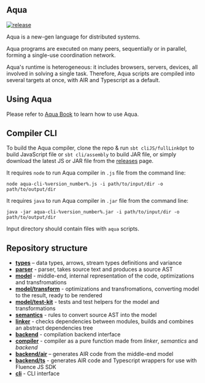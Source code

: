 ## Aqua

[![release](https://github.com/fluencelabs/aqua/actions/workflows/release.yml/badge.svg)](https://github.com/fluencelabs/aqua/actions/workflows/release.yml)

Aqua is a new-gen language for distributed systems.

Aqua programs are executed on many peers, sequentially 
or in parallel, forming a single-use coordination network.

Aqua's runtime is heterogeneous: it includes browsers, servers, devices, all involved in solving a single task.
Therefore, Aqua scripts are compiled into several targets at once, with AIR and Typescript as a default.

## Using Aqua

Please refer to [Aqua Book](https://doc.fluence.dev/aqua-book/) to learn how to use Aqua.

## Compiler CLI

To build the Aqua compiler, clone the repo & run `sbt cliJS/fullLinkOpt` to build JavaScript file or `sbt cli/assembly` to build JAR file,
or simply download the latest JS or JAR file from the [releases](https://github.com/fluencelabs/aqua/releases) page.

It requires `node` to run Aqua compiler in `.js` file from the command line:

```commandline
node aqua-cli-%version_number%.js -i path/to/input/dir -o path/to/output/dir
```

It requires `java` to run Aqua compiler in `.jar` file from the command line:

```commandline
java -jar aqua-cli-%version_number%.jar -i path/to/input/dir -o path/to/output/dir
```

Input directory should contain files with `aqua` scripts.

## Repository structure

- **[types](./types)** – data types, arrows, stream types definitions and variance
- **[parser](./parser)** - parser, takes source text and produces a source AST
- **[model](./model)** - middle-end, internal representation of the code, optimizations and transfromations
- **[model/transform](./model/transform)** - optimizations and transfromations, converting model to the result, ready to be rendered
- **[model/test-kit](./model/test-kit)** - tests and test helpers for the model and transformations
- **[semantics](./semantics)** - rules to convert source AST into the model
- **[linker](./linker)** - checks dependencies between modules, builds and combines an abstract dependencies tree
- **[backend](./backend)** - compilation backend interface
- **[compiler](./compiler)** - compiler as a pure function made from _linker_, _semantics_ and _backend_
- **[backend/air](./backend/air)** – generates AIR code from the middle-end model
- **[backend/ts](./backend/ts)** - generates AIR code and Typescript wrappers for use with Fluence JS SDK
- **[cli](./cli)** - CLI interface
